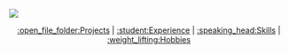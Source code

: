 
![](https://placehold.it/1000x300/374c53/FFFFFF/?text=Javier+Lopez+Ramos)

<p align="center">
  <a href="#projects">:open_file_folder:Projects</a>  |   
  <a href="#experience">:student:Experience</a>  |  
  <a href="#skills">:speaking_head:Skills</a>  |  
  <a href="#hobbies">:weight_lifting:Hobbies</a </p>
<p>
